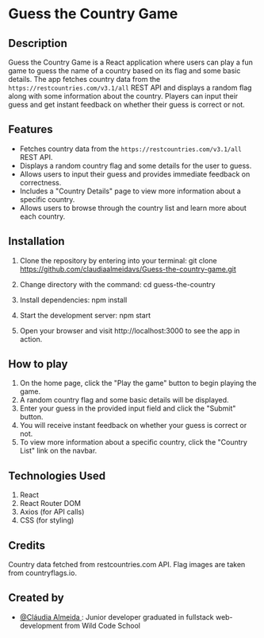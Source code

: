 # Guess the Country Game

## Description

Guess the Country Game is a React application where users can play a fun game to guess the name of a country based on its flag and some basic details. The app fetches country data from the `https://restcountries.com/v3.1/all` REST API and displays a random flag along with some information about the country. Players can input their guess and get instant feedback on whether their guess is correct or not.

## Features

- Fetches country data from the `https://restcountries.com/v3.1/all` REST API.
- Displays a random country flag and some details for the user to guess.
- Allows users to input their guess and provides immediate feedback on correctness.
- Includes a "Country Details" page to view more information about a specific country.
- Allows users to browse through the country list and learn more about each country.

## Installation

1. Clone the repository by entering into your terminal:
git clone https://github.com/claudiaalmeidavs/Guess-the-country-game.git

2. Change directory with the command:
cd guess-the-country

3. Install dependencies:
npm install

4. Start the development server:
npm start

5. Open your browser and visit http://localhost:3000 to see the app in action.

## How to play

1. On the home page, click the "Play the game" button to begin playing the game.
2. A random country flag and some basic details will be displayed.
3. Enter your guess in the provided input field and click the "Submit" button.
4. You will receive instant feedback on whether your guess is correct or not.
5. To view more information about a specific country, click the "Country List" link on the navbar.

## Technologies Used
1. React
2. React Router DOM
3. Axios (for API calls)
4. CSS (for styling)

## Credits
Country data fetched from restcountries.com API.
Flag images are taken from countryflags.io.

## Created by
- [
@Cláudia Almeida
](https://github.com/claudiaalmeidavs) : Junior developer graduated in fullstack web-development from Wild Code School